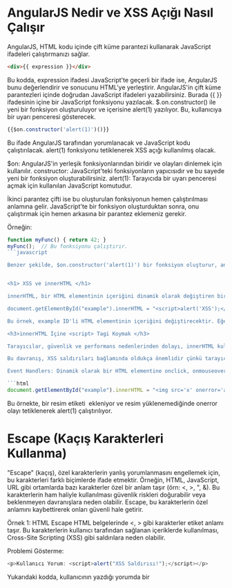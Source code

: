 <h1>AngularJS Nedir ve XSS Açığı Nasıl Çalışır</h1>
AngularJS, HTML kodu içinde çift küme parantezi kullanarak JavaScript ifadeleri çalıştırmanızı sağlar.

```html
<div>{{ expression }}</div>
```

Bu kodda, expression ifadesi JavaScript'te geçerli bir ifade ise, AngularJS bunu değerlendirir ve sonucunu HTML'ye yerleştirir.
AngularJS'in çift küme parantezleri içinde doğrudan JavaScript ifadeleri yazabilirsiniz. Burada {{ }} ifadesinin içine bir JavaScript fonksiyonu yazılacak. $.on.constructor() ile yeni bir fonksiyon oluşturuluyor ve içerisine alert(1) yazılıyor. Bu, kullanıcıya bir uyarı penceresi gösterecek.

```javascript
{{$on.constructor('alert(1)')()}}
```
Bu ifade AngularJS tarafından yorumlanacak ve JavaScript kodu çalıştırılacak. alert(1) fonksiyonu tetiklenerek XSS açığı kullanılmış olacak.

$on: AngularJS'in yerleşik fonksiyonlarından biridir ve olayları dinlemek için kullanılır.
constructor: JavaScript'teki fonksiyonların yapıcısıdır ve bu sayede yeni bir fonksiyon oluşturabilirsiniz.
alert(1): Tarayıcıda bir uyarı penceresi açmak için kullanılan JavaScript komutudur.

İkinci parantez çifti ise bu oluşturulan fonksiyonun hemen çalıştırılması anlamına gelir. JavaScript'te bir fonksiyon oluşturduktan sonra, onu çalıştırmak için hemen arkasına bir parantez eklemeniz gerekir.

Örneğin:
```javascript
function myFunc() { return 42; }
myFunc();  // Bu fonksiyonu çalıştırır.
```javascript

Benzer şekilde, $on.constructor('alert(1)') bir fonksiyon oluşturur, ancak bu fonksiyonu çalıştırmanız gerekir. İşte bu noktada ikinci parantez devreye girer:


<h1> XSS ve innerHTML </h1>

innerHTML, bir HTML elementinin içeriğini dinamik olarak değiştiren bir JavaScript özelliğidir. Kullanıcı girişlerini veya herhangi bir veri parçasını bir elementin içine HTML olarak yerleştirmek için kullanılır.

document.getElementById("example").innerHTML = "<script>alert('XSS');</script>";

Bu örnek, example ID'li HTML elementinin içeriğini değiştirecektir. Eğer dinamik olarak bir kullanıcı girdisini HTML olarak ekleyecek olursanız, XSS saldırılarına açık hale gelebilirsiniz.

<h3>innerHTML İçine <script> Tagi Koymak </h3>

Tarayıcılar, güvenlik ve performans nedenlerinden dolayı, innerHTML kullanılarak sonradan sayfaya eklenen <script> taglerini otomatik olarak çalıştırmaz. Bu, tarayıcıların bilinçli bir güvenlik önlemidir. Dinamik olarak eklenen <script> etiketleri doğrudan çalışmaz, bu yüzden kötü niyetli bir kullanıcının XSS açığından faydalanması bu yolla engellenmeye çalışılır.

Bu davranış, XSS saldırıları bağlamında oldukça önemlidir çünkü tarayıcılar bu tür saldırıları kısmen önleyebilmek için <script> taglerini dinamik olarak çalıştırmamayı seçmiştir. Ancak bu, XSS saldırılarının tamamen önüne geçmez. Saldırganlar hala başka yollarla zararlı JavaScript kodu çalıştırabilir. Örneğin:

Event Handlers: Dinamik olarak bir HTML elementine onclick, onmouseover, vb. gibi olay dinleyicileri eklenebilir. Örnek:

```html
document.getElementById("example").innerHTML = "<img src='x' onerror='alert(1)'>";
```
Bu örnekte, bir resim etiketi <img> ekleniyor ve resim yüklenemediğinde onerror olayı tetiklenerek alert(1) çalıştırılıyor.



<h1>Escape (Kaçış Karakterleri Kullanma)</h1>

"Escape" (kaçış), özel karakterlerin yanlış yorumlanmasını engellemek için, bu karakterleri farklı biçimlerde ifade etmektir. Örneğin, HTML, JavaScript, URL gibi ortamlarda bazı karakterler özel bir anlam taşır (örn: <, >, ", &). Bu karakterlerin ham haliyle kullanılması güvenlik riskleri doğurabilir veya beklenmeyen davranışlara neden olabilir. Escape, bu karakterlerin özel anlamını kaybettirerek onları güvenli hale getirir.

Örnek 1: HTML Escape
HTML belgelerinde <, > gibi karakterler etiket anlamı taşır. Bu karakterlerin kullanıcı tarafından sağlanan içeriklerde kullanılması, Cross-Site Scripting (XSS) gibi saldırılara neden olabilir.

Problemi Gösterme:

```javascript
<p>Kullanıcı Yorum: <script>alert("XSS Saldırısı!");</script></p>
```
Yukarıdaki kodda, kullanıcının yazdığı yorumda bir <script> etiketi varsa, bu doğrudan çalışır ve bir XSS saldırısına neden olabilir. Bu tür karakterleri kaçırmak (escape) bu riski ortadan kaldırır.

Çözüm:

```javascript
<p>Kullanıcı Yorum: &lt;script&gt;alert("XSS Saldırısı!");&lt;/script&gt;</p>
```
Bu durumda, < ve > işaretleri &lt; ve &gt; olarak escape edildi. Tarayıcı, bu karakterleri HTML etiketleri olarak değil, düz metin olarak algılar.

Örnek 2: JavaScript Escape
JavaScript'te de " veya ' karakterleri, string sınırları anlamına gelir ve yanlış yerlerde kullanılırsa hata veya güvenlik riski oluşturabilir.

Problemi Gösterme:

```javascript
let userInput = '"; alert("XSS");';
let script = `<script>let data = "${userInput}";</script>`;
document.write(script);
```
Yukarıdaki JavaScript kodu, kötü niyetli bir kullanıcının girdiği "; alert("XSS"); karakterleri sayesinde bir XSS saldırısına açık hale gelir.

Çözüm: Kaçış karakterleriyle bu sorunu çözebiliriz:

```javascript
let userInput = '\"; alert(\"XSS\");';
let script = `<script>let data = "${userInput}";</script>`;
document.write(script);
```
Bu kodda, " işareti kaçırılarak (escaped) JavaScript tarafından string sınırı olarak algılanmaz ve saldırı önlenir.



<h1>Encode (Kodlama)</h1>
"Encode" (kodlama), verilerin farklı ortamlarda güvenli şekilde taşınması veya işlenmesi için kullanılan bir tekniktir. Kodlama, verinin belirli bir formatta yeniden düzenlenmesi anlamına gelir ve bu genellikle veri taşırken veya iletilirken veri bütünlüğünü korur. Web geliştirmede sıkça kullanılan birkaç encode türü şunlardır:

Örnek 1: URL Encode
URL'ler yalnızca belirli bir karakter kümesini destekler ve bazı karakterler URL'de kullanılamaz. URL encoding (yüzde kodlama) bu karakterlerin URL içinde güvenli bir şekilde taşınabilmesi için onları dönüştürür.

Problemi Gösterme: Eğer bir URL'nin parçası olarak bir boşluk veya diğer özel karakterler kullanmak isterseniz, bu karakterler URL'de sorun yaratabilir.

Örneğin:

```text
https://example.com/search?query=ali&veli
```
Yukarıdaki URL'de boşluk ya da & işareti problem yaratabilir. & işareti, URL'de parametre ayırıcı olarak kullanılır, bu yüzden bu karakteri olduğu gibi kullanmak URL'nin yanlış anlaşılmasına neden olabilir.

Çözüm: Bu karakterleri encode ederek URL'de güvenli hale getirebiliriz:

```text
https://example.com/search?query=ali%20%26%20veli
```
Burada:

Boşluk %20 ile,
& ise %26 ile kodlanmıştır.

<h3>Örnek 2: Base64 Encode</h3>
Base64 kodlama, ikili verileri metin formatında güvenli bir şekilde taşımak için kullanılır. Özellikle e-posta, HTTP başlıkları gibi yerlerde sıkça tercih edilir. Base64, veriyi ASCII karakterleriyle taşır.

Problemi Gösterme: Bir resim dosyasını e-posta ile gönderirken, dosya binary (ikili) formatında olduğu için taşıma sorunları yaşanabilir.

Çözüm: Base64 kodlama, bu ikili veriyi metne çevirerek güvenli bir şekilde taşımanızı sağlar:

```bash
Input: Hello
Base64 Encoded: SGVsbG8=
```
Hello kelimesi, Base64 ile kodlanmış haliyle SGVsbG8= olur. Bu şekilde taşınan veri, herhangi bir format sorunu olmadan taşınabilir.












